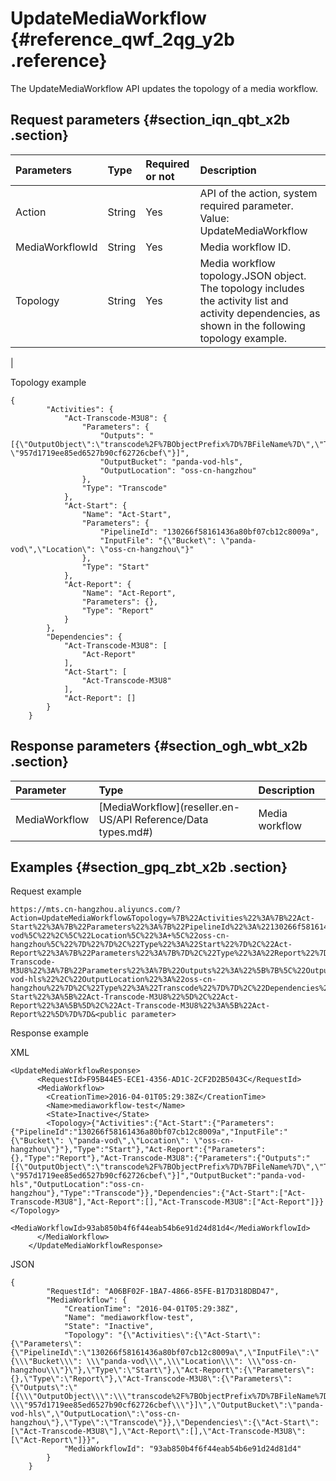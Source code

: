 # UpdateMediaWorkflow {#reference_qwf_2qg_y2b .reference}

The UpdateMediaWorkflow API updates the topology of a media workflow.

## Request parameters {#section_iqn_qbt_x2b .section}

|Parameters|Type|Required or not|Description|
|:---------|:---|:--------------|:----------|
|Action|String|Yes|API of the action, system required parameter. Value: UpdateMediaWorkflow|
|MediaWorkflowId|String|Yes|Media workflow ID.|
|Topology|String|Yes|Media workflow topology.JSON object. The topology includes the activity list and activity dependencies, as shown in the following topology example.

|

Topology example

```
{
        "Activities": {
            "Act-Transcode-M3U8": {
                "Parameters": {
                    "Outputs": "[{\"OutputObject\":\"transcode%2F%7BObjectPrefix%7D%7BFileName%7D\",\"TemplateId\": \"957d1719ee85ed6527b90cf62726cbef\"}]",
                    "OutputBucket": "panda-vod-hls",
                    "OutputLocation": "oss-cn-hangzhou"
                },
                "Type": "Transcode"
            },
            "Act-Start": {
                "Name": "Act-Start",
                "Parameters": {
                    "PipelineId": "130266f58161436a80bf07cb12c8009a",
                    "InputFile": "{\"Bucket\": \"panda-vod\",\"Location\": \"oss-cn-hangzhou\"}"
                },
                "Type": "Start"
            },
            "Act-Report": {
                "Name": "Act-Report",
                "Parameters": {},
                "Type": "Report"
            }
        },
        "Dependencies": {
            "Act-Transcode-M3U8": [
                "Act-Report"
            ],
            "Act-Start": [
                "Act-Transcode-M3U8"
            ],
            "Act-Report": []
        }
    }
```

## Response parameters {#section_ogh_wbt_x2b .section}

|Parameter|Type|Description|
|:--------|:---|:----------|
|MediaWorkflow|[MediaWorkflow](reseller.en-US/API Reference/Data types.md#)|Media workflow|

## Examples {#section_gpq_zbt_x2b .section}

Request example

```
https://mts.cn-hangzhou.aliyuncs.com/?Action=UpdateMediaWorkflow&Topology=%7B%22Activities%22%3A%7B%22Act-Start%22%3A%7B%22Parameters%22%3A%7B%22PipelineId%22%3A%22130266f58161436a80bf07cb12c8009a%22%2C%22InputFile%22%3A%22%7B%5C%22Bucket%5C%22%3A+%5C%22panda-vod%5C%22%2C%5C%22Location%5C%22%3A+%5C%22oss-cn-hangzhou%5C%22%7D%22%7D%2C%22Type%22%3A%22Start%22%7D%2C%22Act-Report%22%3A%7B%22Parameters%22%3A%7B%7D%2C%22Type%22%3A%22Report%22%7D%2C%22Act-Transcode-M3U8%22%3A%7B%22Parameters%22%3A%7B%22Outputs%22%3A%22%5B%7B%5C%22OutputObject%5C%22%3A%5C%22transcode%252F%257BObjectPrefix%257D%257BFileName%257D%5C%22%2C%5C%22TemplateId%5C%22%3A+%5C%22957d1719ee85ed6527b90cf62726cbef%5C%22%7D%5D%22%2C%22OutputBucket%22%3A%22panda-vod-hls%22%2C%22OutputLocation%22%3A%22oss-cn-hangzhou%22%7D%2C%22Type%22%3A%22Transcode%22%7D%7D%2C%22Dependencies%22%3A%7B%22Act-Start%22%3A%5B%22Act-Transcode-M3U8%22%5D%2C%22Act-Report%22%3A%5B%5D%2C%22Act-Transcode-M3U8%22%3A%5B%22Act-Report%22%5D%7D%7D&<public parameter>
```

Response example

XML

```
<UpdateMediaWorkflowResponse> 
      <RequestId>F95B44E5-ECE1-4356-AD1C-2CF2D2B5043C</RequestId>  
      <MediaWorkflow> 
        <CreationTime>2016-04-01T05:29:38Z</CreationTime>  
        <Name>mediaworkflow-test</Name>  
        <State>Inactive</State>  
        <Topology>{"Activities":{"Act-Start":{"Parameters":{"PipelineId":"130266f58161436a80bf07cb12c8009a","InputFile":"{\"Bucket\": \"panda-vod\",\"Location\": \"oss-cn-hangzhou\"}"},"Type":"Start"},"Act-Report":{"Parameters":{},"Type":"Report"},"Act-Transcode-M3U8":{"Parameters":{"Outputs":"[{\"OutputObject\":\"transcode%2F%7BObjectPrefix%7D%7BFileName%7D\",\"TemplateId\": \"957d1719ee85ed6527b90cf62726cbef\"}]","OutputBucket":"panda-vod-hls","OutputLocation":"oss-cn-hangzhou"},"Type":"Transcode"}},"Dependencies":{"Act-Start":["Act-Transcode-M3U8"],"Act-Report":[],"Act-Transcode-M3U8":["Act-Report"]}}</Topology>  
        <MediaWorkflowId>93ab850b4f6f44eab54b6e91d24d81d4</MediaWorkflowId> 
      </MediaWorkflow> 
    </UpdateMediaWorkflowResponse>
```

JSON

```
{
        "RequestId": "A06BF02F-1BA7-4866-85FE-B17D318DBD47",
        "MediaWorkflow": {
            "CreationTime": "2016-04-01T05:29:38Z",
            "Name": "mediaworkflow-test",
            "State": "Inactive",
            "Topology": "{\"Activities\":{\"Act-Start\":{\"Parameters\":{\"PipelineId\":\"130266f58161436a80bf07cb12c8009a\",\"InputFile\":\"{\\\"Bucket\\\": \\\"panda-vod\\\",\\\"Location\\\": \\\"oss-cn-hangzhou\\\"}\"},\"Type\":\"Start\"},\"Act-Report\":{\"Parameters\":{},\"Type\":\"Report\"},\"Act-Transcode-M3U8\":{\"Parameters\":{\"Outputs\":\"[{\\\"OutputObject\\\":\\\"transcode%2F%7BObjectPrefix%7D%7BFileName%7D\\\",\\\"TemplateId\\\": \\\"957d1719ee85ed6527b90cf62726cbef\\\"}]\",\"OutputBucket\":\"panda-vod-hls\",\"OutputLocation\":\"oss-cn-hangzhou\"},\"Type\":\"Transcode\"}},\"Dependencies\":{\"Act-Start\":[\"Act-Transcode-M3U8\"],\"Act-Report\":[],\"Act-Transcode-M3U8\":[\"Act-Report\"]}}",
            "MediaWorkflowId": "93ab850b4f6f44eab54b6e91d24d81d4"
        }
    }
```

